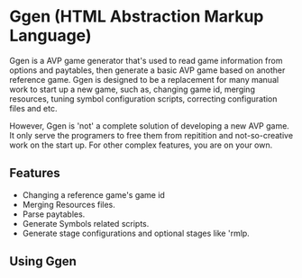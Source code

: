 # Ggen (HTML Abstraction Markup Language)

Ggen is a AVP game generator that's used to read game information from options
and paytables, then generate a basic AVP game based on another reference game.
Ggen is designed to be a replacement for many manual work to start up a new game,
such as, changing game id, merging resources, tuning symbol configuration scripts,
correcting configuration files and etc.

However, Ggen is 'not' a complete solution of developing a new AVP game. It only
serve the programers to free them from repitition and not-so-creative work on the
start up. For other complex features, you are on your own.

## Features

* Changing a reference game's game id
* Merging Resources files.
* Parse paytables.
* Generate Symbols related scripts.
* Generate stage configurations and optional stages like 'rmlp.

## Using Ggen


